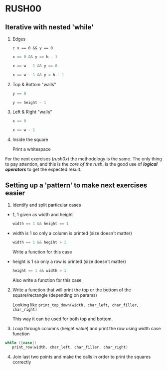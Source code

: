 # RUSH00
## Iterative with nested 'while'

1. Edges

   ```c x == 0 && y == 0 ```

   ```c
   x == 0 && y == h - 1
   ```

   ```c
   x == w - 1 && y == 0
   ```

   ```c
   x == w - 1 && y = h - 1
   ```

2. Top & Bottom "walls"

   ```c
   y == 0
   ```

   ```c
   y == height - 1
   ```

3. Left & Right "walls"

   ```c
   x == 0
   ```

   ```c
   x == w - 1
   ```

4. Inside the square

   Print a whitespace

For the next exercises (*rush0x*) the methodology is the same. The only thing to pay attention, and this is the *core of the rush*, is the good use of **_logical operators_** to get the expected result.

## Setting up a 'pattern' to make next exercises easier

1. Identify and split particular cases

 * 1, 1 given as width and height

     ```c
     width == 1 && height == 1
     ```

 * width is 1 so only a column is printed (size doesn't matter)

     ```c
     width == 1 && hegiht > 1
     ```

   Write a function for this case

 * height is 1 so only a row is printed (size doesn't matter)

     ```c
     height == 1 && width > 1
     ```

   Also write a function for this case

2. Write a function that will print the top or the bottom of the square/rectangle (depending on params)

   Looking like `print_top_down(width, char_left, char_filler, char_right)`

   This way it can be used for both top and bottom.

3. Loop through columns (height value) and print the row using width case function

```c
while ([case])
   print_row(width, char_left, char_filler, char_right)
```

4. Join last two points and make the calls in order to print the squares correctly

